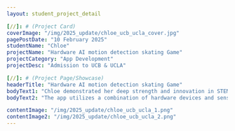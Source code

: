 ```yaml
---
layout: student_project_detail

[//]: # (Project Card)
coverImage: "/img/2025_update/chloe_ucb_ucla_cover.jpg"
pagePostDate: "10 February 2025"
studentName: "Chloe"
projectName: "Hardware AI motion detection skating Game"
projectCategory: "App Development"
projectDesc: "Admission to UCB & UCLA"

[//]: # (Project Page/Showcase)
headerTitle: "Hardware AI motion detection skating Game"
bodyText1: "Chloe demonstrated her deep strength and innovation in STEM fields by developing a skating training app that incorporates AI technology. In the highly competitive U.S. college application process, the acceptance rates of UC Berkeley and UCLA are 11% and 9%, respectively, so it is not easy to successfully gain dual acceptance."
bodyText2: "The app utilizes a combination of hardware devices and sensors to monitor skating data on the app in real time, and collects and analyzes skating data through AI to provide quantitative training advice to athletes to improve training results. This data-driven project demonstrates her ability in data analysis and application, reflecting her exploration in the intersection of artificial intelligence and sports science."

contentImage: "/img/2025_update/chloe_ucb_ucla_1.png"
contentImage2: "/img/2025_update/chloe_ucb_ucla_2.png"
---
```

